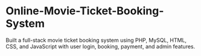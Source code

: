 # Online-Movie-Ticket-Booking-System
Built a full-stack movie ticket booking system using PHP, MySQL, HTML, CSS, and JavaScript with user login, booking, payment, and admin features.

